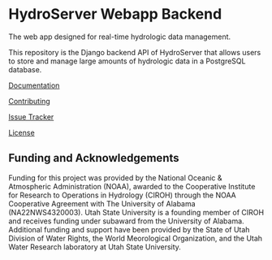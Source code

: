 # HydroServer Webapp Backend

The web app designed for real-time hydrologic data management.

This repository is the Django backend API of HydroServer that allows users to store and manage large amounts of hydrologic data in a PostgreSQL database.

[Documentation](https://hydroserver2.github.io/hydroserver/)

[Contributing](https://github.com/hydroserver2/hydroserver/blob/main/CONTRIBUTING.md)

[Issue Tracker](https://github.com/hydroserver2/hydroserver/issues)

[License](LICENSE)

## Funding and Acknowledgements

Funding for this project was provided by the National Oceanic & Atmospheric Administration (NOAA), awarded to the Cooperative Institute for Research to Operations in Hydrology (CIROH) through the NOAA Cooperative Agreement with The University of Alabama (NA22NWS4320003). Utah State University is a founding member of CIROH and receives funding under subaward from the University of Alabama. Additional funding and support have been provided by the State of Utah Division of Water Rights, the World Meorological Organization, and the Utah Water Research laboratory at Utah State University.
